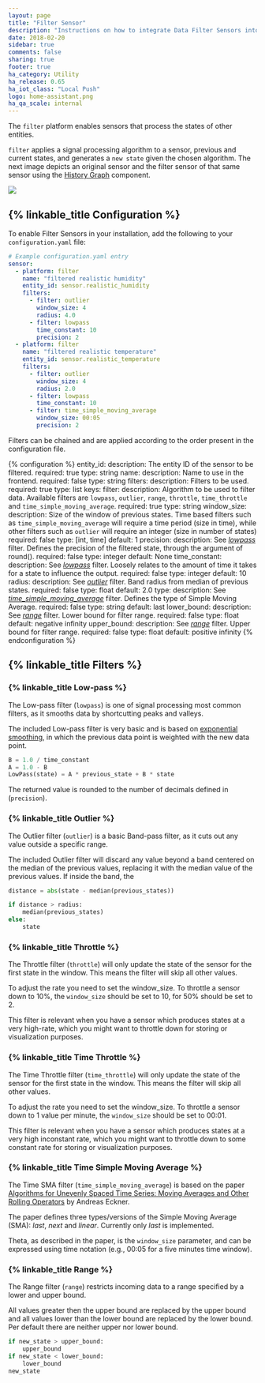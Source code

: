 ```yaml
---
layout: page
title: "Filter Sensor"
description: "Instructions on how to integrate Data Filter Sensors into Home Assistant."
date: 2018-02-20
sidebar: true
comments: false
sharing: true
footer: true
ha_category: Utility
ha_release: 0.65
ha_iot_class: "Local Push"
logo: home-assistant.png
ha_qa_scale: internal
---
```


The `filter` platform enables sensors that process the states of other entities.

`filter` applies a signal processing algorithm to a sensor, previous and current states, and generates a `new state` given the chosen algorithm. The next image depicts an original sensor and the filter sensor of that same sensor using the [History Graph]({{site_roor}}/components/history_graph/) component.

<p class='img'>
  <img src='{{site_root}}/images/screenshots/filter-sensor.png' />
</p>

## {% linkable_title Configuration %}

To enable Filter Sensors in your installation, add the following to your `configuration.yaml` file:

```yaml
# Example configuration.yaml entry
sensor:
  - platform: filter
    name: "filtered realistic humidity"
    entity_id: sensor.realistic_humidity
    filters:
      - filter: outlier
        window_size: 4
        radius: 4.0
      - filter: lowpass
        time_constant: 10
        precision: 2
  - platform: filter
    name: "filtered realistic temperature"
    entity_id: sensor.realistic_temperature
    filters:
      - filter: outlier
        window_size: 4
        radius: 2.0
      - filter: lowpass
        time_constant: 10
      - filter: time_simple_moving_average
        window_size: 00:05
        precision: 2
```

Filters can be chained and are applied according to the order present in the configuration file.

{% configuration %}
entity_id:
  description: The entity ID of the sensor to be filtered.
  required: true
  type: string
name:
  description: Name to use in the frontend.
  required: false
  type: string
filters:
  description: Filters to be used.
  required: true 
  type: list
  keys:
    filter:
      description: Algorithm to be used to filter data. Available filters are  `lowpass`, `outlier`, `range`, `throttle`, `time_throttle` and `time_simple_moving_average`.
      required: true
      type: string
    window_size:
      description: Size of the window of previous states. Time based filters such as `time_simple_moving_average` will require a time period (size in time), while other filters such as `outlier` will require an integer (size in number of states)
      required: false
      type: [int, time]
      default: 1 
    precision:
      description: See [_lowpass_](#low-pass) filter. Defines the precision of the filtered state, through the argument of round().
      required: false
      type: integer
      default: None
    time_constant: 
      description: See [_lowpass_](#low-pass) filter. Loosely relates to the amount of time it takes for a state to influence the output.
      required: false
      type: integer
      default: 10
    radius: 
      description: See [_outlier_](#outlier) filter. Band radius from median of previous states.
      required: false
      type: float
      default: 2.0
    type:
      description: See [_time_simple_moving_average_](#time-simple-moving-average) filter. Defines the type of Simple Moving Average.
      required: false
      type: string
      default: last
    lower_bound: 
      description: See [_range_](#range) filter. Lower bound for filter range.
      required: false
      type: float
      default: negative infinity
    upper_bound: 
      description: See [_range_](#range) filter. Upper bound for filter range.
      required: false
      type: float
      default: positive infinity
{% endconfiguration %}

## {% linkable_title Filters %}

### {% linkable_title Low-pass %}

The Low-pass filter (`lowpass`) is one of signal processing most common filters, as it smooths data by shortcutting peaks and valleys.

The included Low-pass filter is very basic and is based on [exponential smoothing](https://en.wikipedia.org/wiki/Exponential_smoothing), in which the previous data point is weighted with the new data point.

```python
B = 1.0 / time_constant
A = 1.0 - B
LowPass(state) = A * previous_state + B * state
```

The returned value is rounded to the number of decimals defined in (`precision`).

### {% linkable_title Outlier %}

The Outlier filter (`outlier`) is a basic Band-pass filter, as it cuts out any value outside a specific range.

The included Outlier filter will discard any value beyond a band centered on the median of the previous values, replacing it with the median value of the previous values. If inside the band, the 

```python
distance = abs(state - median(previous_states))

if distance > radius:
    median(previous_states)
else:
    state
```

### {% linkable_title Throttle %}

The Throttle filter (`throttle`) will only update the state of the sensor for the first state in the window. This means the filter will skip all other values.

To adjust the rate you need to set the window_size. To throttle a sensor down to 10%, the `window_size` should be set to 10, for 50% should be set to 2.

This filter is relevant when you have a sensor which produces states at a very high-rate, which you might want to throttle down for storing or visualization purposes. 

### {% linkable_title Time Throttle %}

The Time Throttle filter (`time_throttle`) will only update the state of the sensor for the first state in the window. This means the filter will skip all other values.

To adjust the rate you need to set the window_size. To throttle a sensor down to 1 value per minute, the `window_size` should be set to 00:01.

This filter is relevant when you have a sensor which produces states at a very high inconstant rate, which you might want to throttle down to some constant rate for storing or visualization purposes. 

### {% linkable_title Time Simple Moving Average %}

The Time SMA filter (`time_simple_moving_average`) is based on the paper [Algorithms for Unevenly Spaced Time Series: Moving Averages and Other Rolling Operators](http://www.eckner.com/papers/Algorithms%20for%20Unevenly%20Spaced%20Time%20Series.pdf) by Andreas Eckner. 

The paper defines three types/versions of the Simple Moving Average (SMA): *last*, *next* and *linear*. Currently only *last* is implemented.

Theta, as described in the paper, is the `window_size` parameter, and can be expressed using time notation (e.g., 00:05 for a five minutes time window).

### {% linkable_title Range %}


The Range filter (`range`) restricts incoming data to a range specified by a lower and upper bound.

All values greater then the upper bound are replaced by the upper bound and all values lower than the lower bound are replaced by the lower bound.
Per default there are neither upper nor lower bound.

```python
if new_state > upper_bound:
    upper_bound
if new_state < lower_bound:
    lower_bound
new_state
```
